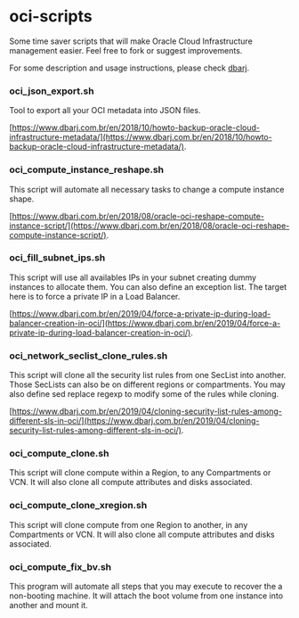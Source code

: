 # oci-scripts

Some time saver scripts that will make Oracle Cloud Infrastructure management easier. Feel free to fork or suggest improvements.

For some description and usage instructions, please check [dbarj](https://www.dbarj.com.br/).

### oci_json_export.sh

Tool to export all your OCI metadata into JSON files.

[https://www.dbarj.com.br/en/2018/10/howto-backup-oracle-cloud-infrastructure-metadata/](https://www.dbarj.com.br/en/2018/10/howto-backup-oracle-cloud-infrastructure-metadata/).

### oci_compute_instance_reshape.sh

This script will automate all necessary tasks to change a compute instance shape.

[https://www.dbarj.com.br/en/2018/08/oracle-oci-reshape-compute-instance-script/](https://www.dbarj.com.br/en/2018/08/oracle-oci-reshape-compute-instance-script/).

### oci_fill_subnet_ips.sh

This script will use all availables IPs in your subnet creating dummy instances to allocate them. You can also define an exception list. The target here is to force a private IP in a Load Balancer.

[https://www.dbarj.com.br/en/2019/04/force-a-private-ip-during-load-balancer-creation-in-oci/](https://www.dbarj.com.br/en/2019/04/force-a-private-ip-during-load-balancer-creation-in-oci/).

### oci_network_seclist_clone_rules.sh

This script will clone all the security list rules from one SecList into another. Those SecLists can also be on different regions or compartments. You may also define sed replace regexp to modify some of the rules while cloning.

[https://www.dbarj.com.br/en/2019/04/cloning-security-list-rules-among-different-sls-in-oci/](https://www.dbarj.com.br/en/2019/04/cloning-security-list-rules-among-different-sls-in-oci/).

### oci_compute_clone.sh

This script will clone compute within a Region, to any Compartments or VCN. It will also clone all compute attributes and disks associated.

### oci_compute_clone_xregion.sh

This script will clone compute from one Region to another, in any Compartments or VCN. It will also clone all compute attributes and disks associated.

### oci_compute_fix_bv.sh

This program will automate all steps that you may execute to recover the a non-booting machine. It will attach the boot volume from one instance into another and mount it.

